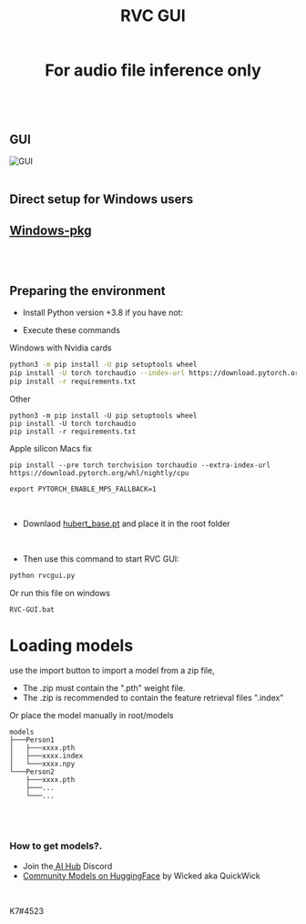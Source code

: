 <div align="center">

<h1>RVC GUI<br><br>
  
For audio file inference only

  <br>

  

</div>

  

 

  
## GUI

![GUI](https://github.com/Tiger14n/RVC-GUI/raw/main/docs/GUI.JPG)
 <br><br>
  
## Direct setup for Windows users
## [Windows-pkg](https://github.com/Tiger14n/RVC-GUI/releases/tag/Windows-pkg)
  
<br><br>
## Preparing the environment


* Install Python version +3.8 if you have not:

* Execute these commands

Windows with Nvidia cards
```bash
python3 -m pip install -U pip setuptools wheel
pip install -U torch torchaudio --index-url https://download.pytorch.org/whl/cu118
pip install -r requirements.txt
```
Other
```
python3 -m pip install -U pip setuptools wheel
pip install -U torch torchaudio 
pip install -r requirements.txt
```

Apple silicon Macs fix
```
pip install --pre torch torchvision torchaudio --extra-index-url https://download.pytorch.org/whl/nightly/cpu

export PYTORCH_ENABLE_MPS_FALLBACK=1
```
<br>

* Downlaod [hubert_base.pt](https://huggingface.co/lj1995/VoiceConversionWebUI/resolve/main/hubert_base.pt/) and place it in the root folder

<br>
 
* Then use this command to start RVC GUI:
```bash
python rvcgui.py
```
Or run this file on windows
```
RVC-GUI.bat
```

# Loading models
use the import button to import a model from a zip file, 
* The .zip must contain the ".pth" weight file. 
* The .zip is recommended to contain the feature retrieval files ".index"

Or place the model manually in root/models
```
models
├───Person1
│   ├───xxxx.pth
│   ├───xxxx.index
│   └───xxxx.npy
└───Person2
    ├───xxxx.pth
    ├───...
    └───...
````
<br>


<br> 

### How to get models?.
* Join the[ AI Hub](https://discord.gg/aihub) Discord 
* [Community Models on HuggingFace](https://huggingface.co/QuickWick/Music-AI-Voices/tree/main) by Wicked aka QuickWick

<br>

K7#4523


